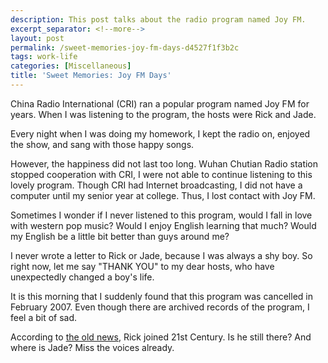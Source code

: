 ```yaml
---
description: This post talks about the radio program named Joy FM.
excerpt_separator: <!--more-->
layout: post
permalink: /sweet-memories-joy-fm-days-d4527f1f3b2c
tags: work-life
categories: [Miscellaneous]
title: 'Sweet Memories: Joy FM Days'
---
```

China Radio International (CRI) ran a popular program named Joy FM for years. When I was listening to the program, the hosts were Rick and Jade.

Every night when I was doing my homework, I kept the radio on, enjoyed the show, and sang with those happy songs.

However, the happiness did not last too long. Wuhan Chutian Radio station stopped cooperation with CRI, I were not able to continue listening to this lovely program. Though CRI had Internet broadcasting, I did not have a computer until my senior year at college. Thus, I lost contact with Joy FM.

Sometimes I wonder if I never listened to this program, would I fall in love with western pop music? Would I enjoy English learning that much? Would my English be a little bit better than guys around me?

I never wrote a letter to Rick or Jade, because I was always a shy boy. So right now, let me say "THANK YOU" to my dear hosts, who have unexpectedly changed a boy's life.

It is this morning that I suddenly found that this program was cancelled in February 2007. Even though there are archived records of the program, I feel a bit of sad.

According to [the old news](http://www.chinamedianews.net/2007/07/evening-radio-host-joins-print.htm), Rick joined 21st Century. Is he still there? And where is Jade? Miss the voices already.
<!--more-->
